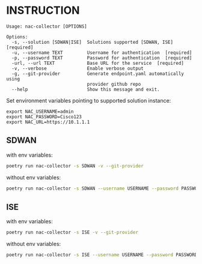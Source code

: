 # INSTRUCTION

```cli
Usage: nac-collector [OPTIONS]

Options:
  -s, --solution [SDWAN|ISE]  Solutions supported [SDWAN, ISE]  [required]
  -u, --username TEXT         Username for authentication  [required]
  -p, --password TEXT         Password for authentication  [required]
  -url, --url TEXT            Base URL for the service  [required]
  -v, --verbose               Enable verbose output
  -g, --git-provider          Generate endpoint.yaml automatically using
                              provider github repo
  --help                      Show this message and exit.
```

Set environment variables pointing to supported solution instance:

```shell
export NAC_USERNAME=admin
export NAC_PASSWORD=Cisco123
export NAC_URL=https://10.1.1.1
```

## SDWAN

with env variables:
```sh
poetry run nac-collector -s SDWAN -v --git-provider
```

without env variables:
```sh
poetry run nac-collector -s SDWAN --username USERNAME --password PASSWORD --url URL -v --git-provider
```

## ISE

with env variables:
```sh
poetry run nac-collector -s ISE -v --git-provider
```

without env variables:
```sh
poetry run nac-collector -s ISE --username USERNAME --password PASSWORD --url URL -v --git-provider
```